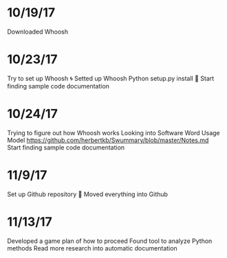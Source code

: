 # 10/19/17
Downloaded Whoosh

# 10/23/17
Try to set up Whoosh :cyclone:
Setted up Whoosh
Python setup.py install :snake:
Start finding sample code documentation

# 10/24/17
Trying to figure out how Whoosh works
Looking into Software Word Usage Model
https://github.com/herbertkb/Swummary/blob/master/Notes.md
Start finding sample code documentation

# 11/9/17
Set up Github repository :bookmark_tabs:
Moved everything into Github

# 11/13/17
Developed a game plan of how to proceed
Found tool to analyze Python methods
Read more research into automatic documentation

